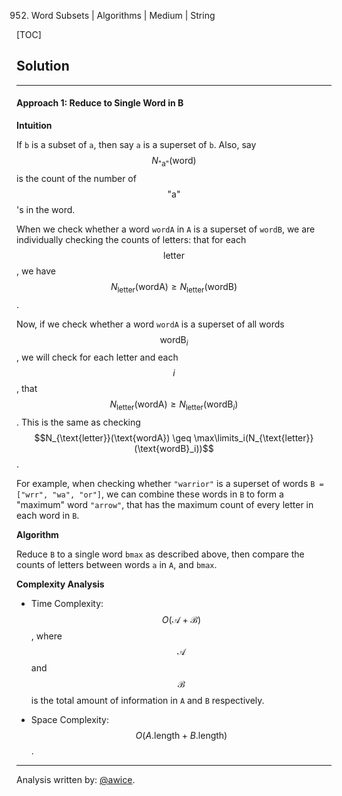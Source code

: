 952. Word Subsets | Algorithms | Medium | String

[TOC]

## Solution
---
#### Approach 1: Reduce to Single Word in B

**Intuition**

If `b` is a subset of `a`, then say `a` is a superset of `b`.  Also, say $$N_{\text{"a"}}(\text{word})$$ is the count of the number of $$\text{"a"}$$'s in the word.

When we check whether a word `wordA` in `A` is a superset of `wordB`, we are individually checking the counts of letters: that for each $$\text{letter}$$, we have $$N_{\text{letter}}(\text{wordA}) \geq N_{\text{letter}}(\text{wordB})$$.

Now, if we check whether a word `wordA` is a superset of all words $$\text{wordB}_i$$, we will check for each letter and each $$i$$, that $$N_{\text{letter}}(\text{wordA}) \geq N_{\text{letter}}(\text{wordB}_i)$$.  This is the same as checking $$N_{\text{letter}}(\text{wordA}) \geq \max\limits_i(N_{\text{letter}}(\text{wordB}_i))$$.

For example, when checking whether `"warrior"` is a superset of words `B = ["wrr", "wa", "or"]`,  we can combine these words in `B` to form a "maximum" word `"arrow"`, that has the maximum count of every letter in each word in `B`.

**Algorithm**

Reduce `B` to a single word `bmax` as described above, then compare the counts of letters between words `a` in `A`, and `bmax`.



**Complexity Analysis**

* Time Complexity:  $$O(\mathcal{A} + \mathcal{B})$$, where $$\mathcal{A}$$ and $$\mathcal{B}$$ is the total amount of information in `A` and `B` respectively.

* Space Complexity:  $$O(A\text{.length} + B\text{.length})$$.




---


Analysis written by: [@awice](https://leetcode.com/awice).
